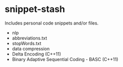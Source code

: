 # snippet-stash
Includes personal code snippets and/or files.

* nlp
 * abbreviations.txt
 * stopWords.txt
* data compression
 * Delta Encoding (C++11)
 * Binary Adaptive Sequential Coding - BASC (C++11)
